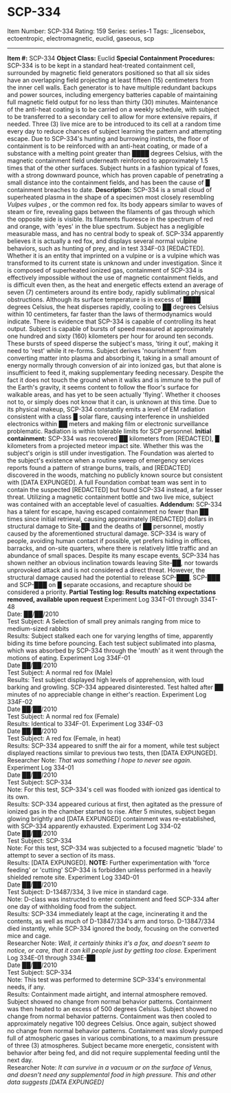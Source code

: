 # SCP-334
Item Number: SCP-334
Rating: 159
Series: series-1
Tags: _licensebox, ectoentropic, electromagnetic, euclid, gaseous, scp

---

**Item #:** SCP-334
**Object Class:** Euclid
**Special Containment Procedures:** SCP-334 is to be kept in a standard heat-treated containment cell, surrounded by magnetic field generators positioned so that all six sides have an overlapping field projecting at least fifteen (15) centimeters from the inner cell walls. Each generator is to have multiple redundant backups and power sources, including emergency batteries capable of maintaining full magnetic field output for no less than thirty (30) minutes. Maintenance of the anti-heat coating is to be carried on a weekly schedule, with subject to be transferred to a secondary cell to allow for more extensive repairs, if needed. Three (3) live mice are to be introduced to its cell at a random time every day to reduce chances of subject learning the pattern and attempting escape. Due to SCP-334's hunting and burrowing instincts, the floor of containment is to be reinforced with an anti-heat coating, or made of a substance with a melting point greater than ████ degrees Celsius, with the magnetic containment field underneath reinforced to approximately 1.5 times that of the other surfaces. Subject hunts in a fashion typical of foxes, with a strong downward pounce, which has proven capable of penetrating a small distance into the containment fields, and has been the cause of █ containment breaches to date.
**Description:** SCP-334 is a small cloud of superheated plasma in the shape of a specimen most closely resembling _Vulpes vulpes_ , or the common red fox. Its body appears similar to waves of steam or fire, revealing gaps between the filaments of gas through which the opposite side is visible. Its filaments fluoresce in the spectrum of red and orange, with 'eyes' in the blue spectrum. Subject has a negligible measurable mass, and has no central body to speak of. SCP-334 apparently believes it is actually a red fox, and displays several normal vulpine behaviors, such as hunting of prey, and in test 334F-03 [REDACTED]. Whether it is an entity that imprinted on a vulpine or is a vulpine which was transformed to its current state is unknown and under investigation.
Since it is composed of superheated ionized gas, containment of SCP-334 is effectively impossible without the use of magnetic containment fields, and is difficult even then, as the heat and energetic effects extend an average of seven (7) centimeters around its entire body, rapidly sublimating physical obstructions. Although its surface temperature is in excess of ████ degrees Celsius, the heat disperses rapidly, cooling to ██ degrees Celsius within 10 centimeters, far faster than the laws of thermodynamics would indicate. There is evidence that SCP-334 is capable of controlling its heat output. Subject is capable of bursts of speed measured at approximately one hundred and sixty (160) kilometers per hour for around ten seconds. These bursts of speed disperse the subject's mass, 'tiring it out', making it need to 'rest' while it re-forms.
Subject derives 'nourishment' from converting matter into plasma and absorbing it, taking in a small amount of energy normally through conversion of air into ionized gas, but that alone is insufficient to feed it, making supplementary feeding necessary.
Despite the fact it does not touch the ground when it walks and is immune to the pull of the Earth's gravity, it seems content to follow the floor's surface for walkable areas, and has yet to be seen actually 'flying'. Whether it chooses not to, or simply does not know that it can, is unknown at this time.
Due to its physical makeup, SCP-334 constantly emits a level of EM radiation consistent with a class █ solar flare, causing interference in unshielded electronics within ██ meters and making film or electronic surveillance problematic. Radiation is within tolerable limits for SCP personnel.
**Initial containment:** SCP-334 was recovered ██ kilometers from [REDACTED], █ kilometers from a projected meteor impact site. Whether this was the subject's origin is still under investigation. The Foundation was alerted to the subject's existence when a routine sweep of emergency services reports found a pattern of strange burns, trails, and [REDACTED] discovered in the woods, matching no publicly known source but consistent with [DATA EXPUNGED]. A full Foundation combat team was sent in to contain the suspected [REDACTED] but found SCP-334 instead, a far lesser threat. Utilizing a magnetic containment bottle and two live mice, subject was contained with an acceptable level of casualties.
**Addendum:** SCP-334 has a talent for escape, having escaped containment no fewer than ██ times since initial retrieval, causing approximately [REDACTED] dollars in structural damage to Site-██ and the deaths of ██ personnel, mostly caused by the aforementioned structural damage. SCP-334 is wary of people, avoiding human contact if possible, yet prefers hiding in offices, barracks, and on-site quarters, where there is relatively little traffic and an abundance of small spaces. Despite its many escape events, SCP-334 has shown neither an obvious inclination towards leaving Site-██, nor towards unprovoked attack and is not considered a direct threat. However, the structural damage caused had the potential to release SCP-███, SCP-███ and SCP-███ on █ separate occasions, and recapture should be considered a priority.
**Partial Testing log: Results matching expectations removed, available upon request**
Experiment Log 334T-01 through 334T-48  
Date: ██/██/2010  
Test Subject: A Selection of small prey animals ranging from mice to medium-sized rabbits  
Results: Subject stalked each one for varying lengths of time, apparently biding its time before pouncing. Each test subject sublimated into plasma, which was absorbed by SCP-334 through the 'mouth' as it went through the motions of eating.
Experiment Log 334F-01  
Date ██/██/2010  
Test Subject: A normal red fox (Male)  
Results: Test subject displayed high levels of apprehension, with loud barking and growling. SCP-334 appeared disinterested. Test halted after ██ minutes of no appreciable change in either's reaction.
Experiment Log 334F-02  
Date ██/██/2010  
Test Subject: A normal red fox (Female)  
Results: Identical to 334F-01.
Experiment Log 334F-03  
Date ██/██/2010  
Test Subject: A red fox (Female, in heat)  
Results: SCP-334 appeared to sniff the air for a moment, while test subject displayed reactions similar to previous two tests, then [DATA EXPUNGED].  
Researcher Note: _That was something I hope to never see again._
Experiment Log 334-01  
Date ██/██/2010  
Test Subject: SCP-334  
Note: For this test, SCP-334's cell was flooded with ionized gas identical to its own.  
Results: SCP-334 appeared curious at first, then agitated as the pressure of ionized gas in the chamber started to rise. After 5 minutes, subject began glowing brightly and [DATA EXPUNGED] containment was re-established, with SCP-334 apparently exhausted.
Experiment Log 334-02  
Date ██/██/2010  
Test Subject: SCP-334  
Note: For this test, SCP-334 was subjected to a focused magnetic 'blade' to attempt to sever a section of its mass.  
Results: [DATA EXPUNGED].
**NOTE:** Further experimentation with 'force feeding' or 'cutting' SCP-334 is forbidden unless performed in a heavily shielded remote site.
Experiment Log 334D-01  
Date ██/██/2010  
Test Subject: D-13487/334, 3 live mice in standard cage.  
Note: D-class was instructed to enter containment and feed SCP-334 after one day of withholding food from the subject.  
Results: SCP-334 immediately leapt at the cage, incinerating it and the contents, as well as much of D-13847/334's arm and torso. D-13847/334 died instantly, while SCP-334 ignored the body, focusing on the converted mice and cage.  
Researcher Note: _Well, it certainly thinks it's a fox, and doesn't seem to notice, or care, that it can kill people just by getting too close._
Experiment Log 334E-01 through 334E-██  
Date ██/██/2010  
Test Subject: SCP-334  
Note: This test was performed to determine SCP-334's environmental needs, if any.  
Results: Containment made airtight, and internal atmosphere removed. Subject showed no change from normal behavior patterns. Containment was then heated to an excess of 500 degrees Celsius. Subject showed no change from normal behavior patterns. Containment was then cooled to approximately negative 100 degrees Celsius. Once again, subject showed no change from normal behavior patterns. Containment was slowly pumped full of atmospheric gases in various combinations, to a maximum pressure of three (3) atmospheres. Subject became more energetic, consistent with behavior after being fed, and did not require supplemental feeding until the next day.  
Researcher Note: _It can survive in a vacuum or on the surface of Venus, and doesn't need any supplemental food in high pressure. This and other data suggests [DATA EXPUNGED]_